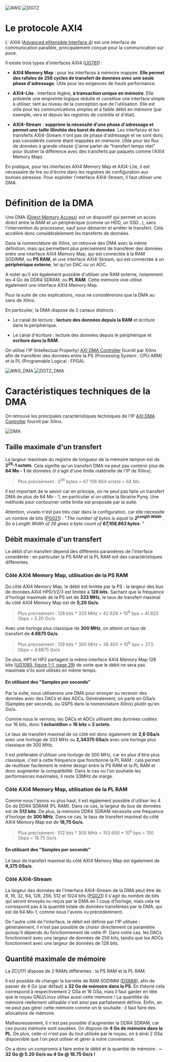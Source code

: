 ![AWG](./../images/AWG.png?raw=true "Architecture de l'AWG")
![DGTZ](./../images/DGTZ.png?raw=true "Architecture du DGTZ")

# Le protocole AXI4

L' AXI4 ([Advanced eXtensible Interface 4](https://en.wikipedia.org/wiki/Advanced_eXtensible_Interface)) est une interface de communication parallèle, principalement conçue pour la communication sur puce.

Il existe trois types d'interfaces AXI4 ([UG761](https://docs.xilinx.com/v/u/en-US/ug761_axi_reference_guide)) :

- **AXI4 Memory Map** : pour les interfaces à mémoire mappée.
**Elle permet des rafales de 256 cycles de transfert de données avec une seule phase d'adressage**.
Utile pour les exigences de haute performance.

- **AXI4-Lite** : interface légère, **à transaction unique en mémoire**.
Elle présente une empreinte logique réduite et constitue une interface simple à utiliser, tant au niveau de la conception que de l'utilisation.
Elle est utile pour les communications simples et à faible débit en mémoire (par exemple, vers et depuis les registres de contrôle et d'état).

- **AXI4-Stream** : **supprime la nécessité d'une phase d'adressage et permet une taille illimitée des burst de données**.
Les interfaces et les transferts AXI4-Stream n'ont pas de phase d'adressage et ne sont donc pas considérés comme étant mappées en mémoire.
Utile pour les flux de données à grande vitesse (j'aime parler de "transfert temps réel" pour illustrer la différence avec des transferts par paquets comme l'AXI4 Memory Map).

En pratique, pour les interfaces AXI4 Memory Map et AXI4-Lite, il est nécessaire de lire ou d'écrire dans les registres de configuration aux bonnes adresses.
Pour exploiter l'interface AXI4-Stream, il faut utiliser une DMA.

# Définition de la DMA

Une DMA ([Direct Memory Access](https://en.wikipedia.org/wiki/Direct_memory_access)) est un dispositif qui permet un accès direct entre la RAM et un périphérique (comme un HDD, un SSD...), sans l'intervention du processeur, sauf pour démarrer et arrêter le transfert.
Cela accélère donc considérablement les transferts de données.

Dans la nomenclature de Xilinx, on retrouve des DMA avec la même définition, mais qui permettent plus précisément de transférer des données entre une interface AXI4 Memory Map, qui est connectée à la RAM SODIMM, ou **PS RAM**, et une interface AXI4-Stream, qui est connectée à un **périphérique externe**, tel qu'un DAC ou un ADC.

A noter qu'il est également possible d'utiliser une RAM externe, notamment les 4 Go de DDR4 SDRAM, ou **PL RAM**.
Cette mémoire vive utilise également une interface AXI4 Memory Map.

Pour la suite de ces explications, nous ne considérerons que la DMA au sens de Xilinx.

En particulier, la DMA dispose de 2 canaux distincts :

- Le canal de lecture : **lecture des données depuis la RAM** et écriture dans le périphérique.

- Le canal d'écriture : lecture des données depuis le périphérique et **ecriture dans la RAM**.

On utilise l'IP (Intellectual Property) [AXI DMA Controller](https://www.xilinx.com/products/intellectual-property/axi_dma.html) fournit par Xilinx afin de transférer des données entre la PS (Processing System : CPU ARM) et la PL (Programable Logical : FPGA).

![AWG_DMA](./../images/AWG_DMA.png?raw=true "Disposition de la DMA dans l'architecture de l'AWG")
![DGTZ_DMA](./../images/DGTZ_DMA.png?raw=true "Disposition de la DMA dans l'architecture du DGTZ")

# Caractéristiques techniques de la DMA

On retrouve les principales caractéristiques techniques de l'IP [AXI DMA Controller](https://www.xilinx.com/products/intellectual-property/axi_dma.html) fournit par Xilinx.

![DMA](./../images/DMA.png?raw=true "IP Xilinx AXI DMA Controller")

## Taille maximale d'un transfert

La largeur maximale du registre de longueur de la mémoire tampon est de **2<sup>26</sup>-1 octets**.
Cela signifie qu'un transfert DMA ne peut pas contenir plus de **64 Mo - 1** de données (il s'agit d'une limite matérielle de l'IP de Xilinx).

> Plus précisément : 2<sup>26</sup> bytes = 67 108 864 octets = 64 Mo

Il est important de le savoir car en principe, on ne peut pas faire un transfert DMA de plus de 64 Mo - 1, en particulier si on utilise la librairie Pynq.
Une méthode pour contourner cette limite est proposée par la suite.

Attention, vivado n'est pas très clair dans la configuration, car elle nécessite un nombre de bits ([PG021](https://docs.xilinx.com/r/en-US/pg021_axi_dma)) : "*The number of bytes is equal to **2<sup>Length Width</sup>** . So a Length Width of 26 gives a byte count of **67,108,863 bytes**.* "

## Débit maximale d'un transfert

Le débit d'un transfert dépend des différents paramètres de l'interface considérée : en particulier la PS RAM et la PL RAM ont des caractéristiques différentes.

### Côté AXI4 Memory Map, utilisation de la PS RAM

Du côté AXI4 Memory Map, le débit est limitée par la PS : la largeur des bus de données AXI4 HP0/1/2/3 est limitée à **128 bits**.
Sachant que la fréquence d'horloge maximale de la PS est de **333 MHz**, le taux de transfert maximal du côté AXI4 Memory Map est de **5,20 Go/s**.

> Plus précisément : 128 bits * 333 MHz = 42 624 * 10<sup>6</sup> bps = 41.625 Gbps = 5.20 Go/s

Avec une horloge plus classique de **300 MHz**, on atteint un taux de transfert de **4.6875 Go/s**.

> Plus précisément : 128 bits * 300 MHz = 38 400 * 10<sup>6</sup> bps = 37.5 Gbps = 4.6875 Go/s

De plus, HP1 et HP2 partagent la même interface AXI4 Memory Map 128 bits ([UG1085, figure 1-1, page 29](https://www.xilinx.com/support/documentation/user_guides/ug1085-zynq-ultrascale-trm.pdf)) de sorte que le débit ne sera pas maximale s'ils sont utilisés en même temps.

#### En utilisant des "Samples per seconds"

Par la suite, nous utiliserons une DMA pour envoyer ou recevoir des données avec des DACs et des ADCs.
Généralement, on parle en GSa/s (Samples per seconds, ou GSPS dans la nomenclature Xilinx) plutôt qu'en Go/s.

Comme nous le verrons, les DACs et ADCs utilisent des données codées sur 16 bits, donc **1 échantillon = 16 bits = 2 octets**.

Le taux de transfert maximal de ce côté est donc également de **2,6 GSa/s** avec une horloge de 333 MHz ou **2,34375 GSa/s** avec une horloge plus classique de 300 MHz.

Il est préférable d'utiliser une horloge de 300 MHz, car en plus d'être plus classique, c'est à cette fréquence que fonctionne la PL RAM : cela permet de réutiliser facilement le même design entre la PS RAM et la PL RAM et donc augmenter la compatibilité.
Dans le cas ou l'on souhaite les performances maximales, il reste 33MHz de marge.

### Côté AXI4 Memory Map, utilisation de la PL RAM

Comme nous l'avons vu plus haut, il est également possible d'utiliser les 4 Go de DDR4 SDRAM (PL RAM).
Dans ce cas, la largeur du bus de données est de **512 bits**.
De plus, la mémoire DDR4 SDRAM nécessite une fréquence d'horloge de **300 MHz**.
Dans ce cas, le taux de transfert maximal du côté AXI4 Memory Map est de **18,75 Go/s**.
							
> Plus précisément : 512 bits * 300 MHz = 153 600 * 10<sup>6</sup> bps = 150 Gbps = 18.75 Go/s

#### En utilisant des "Samples per seconds"

Le taux de transfert maximal du côté AXI4 Memory Map est également de **9,375 GSa/s**.

### Côté AXI4-Stream

La largeur des données de l'interface AXI4-Stream de la DMA peut être de 8, 16, 32, 64, 128, 256, 512 et 1024 bits ([PG021](https://docs.xilinx.com/r/en-US/pg021_axi_dma))
Il s'agit du nombre de bits qui seront envoyés ou reçus par la DMA en 1 coup d'horloge, mais cela ne correspond pas à la quantité totale de données transférées par la DMA, qui est de 64 Mo-1, comme nous l'avons vu précédemment.

De l'autre côté de l'interface, le débit est définie par l'IP utilisée : généralement, il n'est pas possible de choisir directement ce paramètre puisqu'il dépends du fonctionnement de cette IP.
Dans notre cas, les DACs fonctionnent avec une largeur de données de 256 bits, tandis que les ADCs fonctionnent avec une largeur de données de 128 bits.

## Quantité maximale de mémoire

La ZCU111 dispose de 2 RAMs différentes : la PS RAM et la PL RAM.

Il est possible de changer la barrette de RAM SODIMM ([DS889](https://docs.xilinx.com/v/u/en-US/ds889-zynq-usp-rfsoc-overview)), afin de passer de 4 Go (par défaut) à **32 Go de mémoire dans la PS**.
En théorie cela correspond à respectivement 2 GSa et 16 GSa, mais il faut garder en tête que le noyau GNU/Linux utilise aussi cette mémoire !
La quantitée de mémoire réellement utilisable n'est ainsi pas parfaitement définie.
Enfin, on ne peut pas gérer cette mémoire comme on le souhaite : il faut faire des allocations de mémoire.

Malheureusement, il n'est pas possible d'augmenter la DDR4 SDRAM, car ces puces mémoire sont soudées.
On dispose de **4 Go de mémoire dans la PL**.
De plus, celle-ci n'est pas du tout utilisée par le noyau, on à ainsi 2 GSa disponnible que l'on peut utiliser et gérer à notre convenance.

On a donc un compromis à faire entre le débit et la quantité de mémoire : **~ 32 Go @ 5.20 Go/s ou 4 Go @ 18.75 Go/s !**
